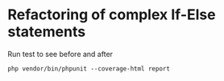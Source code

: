 # Refactoring of complex If-Else statements

Run test to see before and after
```
php vendor/bin/phpunit --coverage-html report
```
